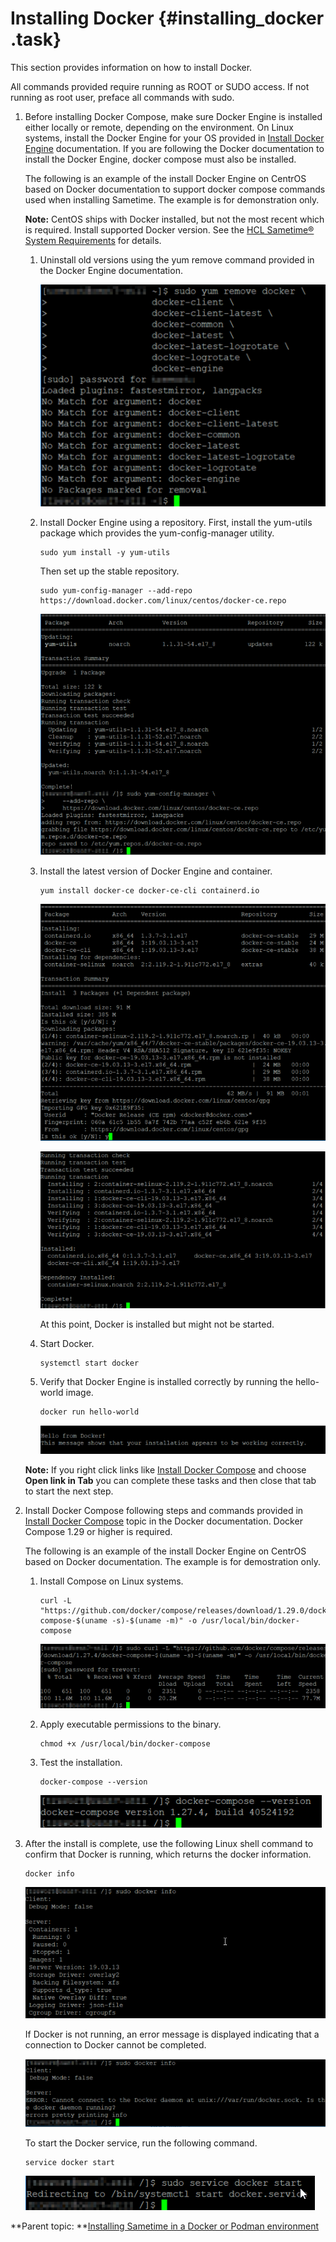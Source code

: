 # Installing Docker {#installing_docker .task}

This section provides information on how to install Docker.

All commands provided require running as ROOT or SUDO access. If not running as root user, preface all commands with sudo.

1.  Before installing Docker Compose, make sure Docker Engine is installed either locally or remote, depending on the environment. On Linux systems, install the Docker Engine for your OS provided in [Install Docker Engine](https://docs.docker.com/engine/install/centos/) documentation. If you are following the Docker documentation to install the Docker Engine, docker compose must also be installed.

    The following is an example of the install Docker Engine on CentrOS based on Docker documentation to support docker compose commands used when installing Sametime. The example is for demonstration only.

    **Note:** CentOS ships with Docker installed, but not the most recent which is required. Install supported Docker version. See the [HCL Sametime® System Requirements](https://support.hcltechsw.com/csm?id=kb_article&sysparm_article=KB0100619) for details.

    1.  Uninstall old versions using the yum remove command provided in the Docker Engine documentation.

        ![](Images/docker_new.png)

    2.  Install Docker Engine using a repository. First, install the yum-utils package which provides the yum-config-manager utility.

        ``` {#codeblock_lv4_psr_2tb}
        sudo yum install -y yum-utils 
        ```

        Then set up the stable repository.

        ``` {#codeblock_mv4_psr_2tb}
        sudo yum-config-manager --add-repo https://download.docker.com/linux/centos/docker-ce.repo
        ```

        ![](Images/docker_package.png)

    3.  Install the latest version of Docker Engine and container.

        ``` {#codeblock_nv4_psr_2tb}
        yum install docker-ce docker-ce-cli containerd.io 
        ```

        ![](Images/docker_engine.png)

        ![](Images/docker_container.png)

        At this point, Docker is installed but might not be started.

    4.  Start Docker.

        ``` {#codeblock_ov4_psr_2tb}
        systemctl start docker 
        ```

    5.  Verify that Docker Engine is installed correctly by running the hello-world image.

        ``` {#codeblock_pv4_psr_2tb}
        docker run hello-world 
        ```

        ![](Images/docker_hello.png)

    **Note:** If you right click links like [Install Docker Compose](https://docs.docker.com/compose/install/) and choose **Open link in Tab** you can complete these tasks and then close that tab to start the next step.

2.  Install Docker Compose following steps and commands provided in [Install Docker Compose](https://docs.docker.com/compose/install/) topic in the Docker documentation. Docker Compose 1.29 or higher is required.

    The following is an example of the install Docker Engine on CentrOS based on Docker documentation. The example is for demostration only.

    1.  Install Compose on Linux systems.

        ``` {#codeblock_rv4_psr_2tb}
        curl -L "https://github.com/docker/compose/releases/download/1.29.0/docker-compose-$(uname -s)-$(uname -m)" -o /usr/local/bin/docker-compose 
        
        ```

        ![](Images/docker_compose.png)

    2.  Apply executable permissions to the binary.

        ``` {#codeblock_sv4_psr_2tb}
        chmod +x /usr/local/bin/docker-compose 
        ```

    3.  Test the installation.

        ``` {#codeblock_tv4_psr_2tb}
        docker-compose --version 
        ```

        ![](Images/docker_compose_version.png)

3.  After the install is complete, use the following Linux shell command to confirm that Docker is running, which returns the docker information.

    ``` {#codeblock_uv4_psr_2tb}
    docker info
    ```

    ![](Images/docker_info.png)

    If Docker is not running, an error message is displayed indicating that a connection to Docker cannot be completed.

    ![](Images/docker_error.png)

    To start the Docker service, run the following command.

    ``` {#codeblock_vv4_psr_2tb}
    service docker start
    ```

    ![](Images/docker_service.png)


**Parent topic:   **[Installing Sametime in a Docker or Podman environment](installation_sametime_docker.md)

